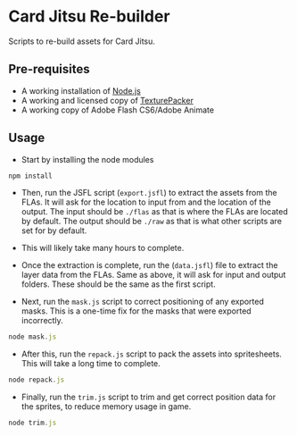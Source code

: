 # Card Jitsu Re-builder

Scripts to re-build assets for Card Jitsu.

## Pre-requisites

-   A working installation of [Node.js](https://nodejs.org/en/)
-   A working and licensed copy of [TexturePacker](https://www.codeandweb.com/texturepacker)
-   A working copy of Adobe Flash CS6/Adobe Animate

## Usage

-   Start by installing the node modules

```js
npm install
```

-   Then, run the JSFL script (`export.jsfl`) to extract the assets from the FLAs. It will ask for the location to input from and the location of the output. The input should be `./flas` as that is where the FLAs are located by default. The output should be `./raw` as that is what other scripts are set for by default.
-   This will likely take many hours to complete.
-   Once the extraction is complete, run the (`data.jsfl`) file to extract the layer data from the FLAs. Same as above, it will ask for input and output folders. These should be the same as the first script.

-   Next, run the `mask.js` script to correct positioning of any exported masks. This is a one-time fix for the masks that were exported incorrectly.

```js
node mask.js
```

-   After this, run the `repack.js` script to pack the assets into spritesheets. This will take a long time to complete.

```js
node repack.js
```

-   Finally, run the `trim.js` script to trim and get correct position data for the sprites, to reduce memory usage in game.

```js
node trim.js
```
